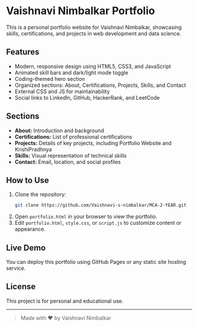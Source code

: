 # Vaishnavi Nimbalkar Portfolio

This is a personal portfolio website for Vaishnavi Nimbalkar, showcasing skills, certifications, and projects in web development and data science.

## Features
- Modern, responsive design using HTML5, CSS3, and JavaScript
- Animated skill bars and dark/light mode toggle
- Coding-themed hero section
- Organized sections: About, Certifications, Projects, Skills, and Contact
- External CSS and JS for maintainability
- Social links to LinkedIn, GitHub, HackerRank, and LeetCode

## Sections
- **About:** Introduction and background
- **Certifications:** List of professional certifications
- **Projects:** Details of key projects, including Portfolio Website and KrishiPradhnya
- **Skills:** Visual representation of technical skills
- **Contact:** Email, location, and social profiles

## How to Use
1. Clone the repository:
   ```sh
   git clone https://github.com/Vaishnavi-s-nimbalkar/MCA-2-YEAR.git
   ```
2. Open `portfolio.html` in your browser to view the portfolio.
3. Edit `portfolio.html`, `style.css`, or `script.js` to customize content or appearance.

## Live Demo
You can deploy this portfolio using GitHub Pages or any static site hosting service.

## License
This project is for personal and educational use.

---

> Made with ❤️ by Vaishnavi Nimbalkar
